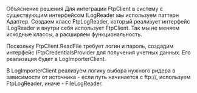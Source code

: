 Объяснение решения Для интеграции FtpClient в систему с существующим интерфейсом ILogReader мы используем паттерн Адаптер. Создаем класс FtpLogReader, который реализует интерфейс ILogReader и внутри себя использует FtpClient. Так мы не меняем исходные классы, а расширяем функциональность.

Поскольку FtpClient.ReadFile требует логин и пароль, создадим интерфейс IFtpCredentialsProvider для получения учетных данных. Его реализация будет в LogImporterClient.

В LogImporterClient реализуем логику выбора нужного ридера в зависимости от источника - если путь начинается с ftp://, используем FtpLogReader, иначе - FileLogReader.
